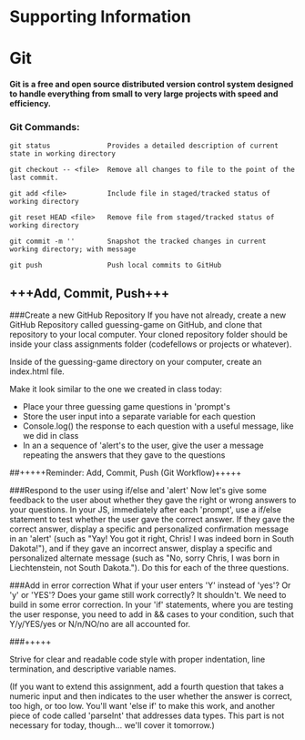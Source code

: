 # Supporting Information
# Git
#### Git is a free and open source distributed version control system designed to handle everything from small to very large projects with speed and efficiency.

### Git Commands:
    git status              Provides a detailed description of current state in working directory

    git checkout -- <file>  Remove all changes to file to the point of the last commit.

    git add <file>          Include file in staged/tracked status of working directory

    git reset HEAD <file>   Remove file from staged/tracked status of working directory

    git commit -m ''        Snapshot the tracked changes in current working directory; with message

    git push                Push local commits to GitHub


## +++Add, Commit, Push+++
###Create a new GitHub Repository
If you have not already, create a new GitHub Repository called guessing-game on GitHub, and clone that repository to your local computer. Your cloned repository folder should be inside your class assignments folder (codefellows or projects or whatever).

Inside of the guessing-game directory on your computer, create an index.html file.

Make it look similar to the one we created in class today:
- Place your three guessing game questions in 'prompt's
- Store the user input into a separate variable for each question
- Console.log() the response to each question with a useful message, like we did in class
- In an a sequence of 'alert's to the user, give the user a message repeating the answers that they gave to the questions

##+++++Reminder: Add, Commit, Push (Git Workflow)+++++

###Respond to the user using if/else and 'alert'
Now let's give some feedback to the user about whether they gave the right or wrong answers to your questions. In your JS, immediately after each 'prompt', use a if/else statement to test whether the user gave the correct answer. If they gave the correct answer, display a specific and personalized confirmation message in an 'alert' (such as "Yay! You got it right, Chris! I was indeed born in South Dakota!"), and if they gave an incorrect answer, display a specific and personalized alternate message (such as "No, sorry Chris, I was born in Liechtenstein, not South Dakota."). Do this for each of the three questions.

###Add in error correction
What if your user enters 'Y' instead of 'yes'? Or 'y' or 'YES'? Does your game still work correctly? It shouldn't. We need to build in some error correction. In your 'if' statements, where you are testing the user response, you need to add in && cases to your condition, such that Y/y/YES/yes or N/n/NO/no are all accounted for.

###+++++

Strive for clear and readable code style with proper indentation, line termination, and descriptive variable names.

(If you want to extend this assignment, add a fourth question that takes a numeric input and then indicates to the user whether the answer is correct, too high, or too low. You'll want 'else if' to make this work, and another piece of code called 'parseInt' that addresses data types. This part is not necessary for today, though... we'll cover it tomorrow.)
